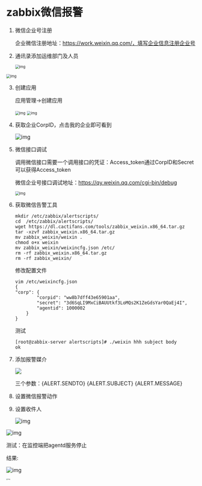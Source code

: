 # zabbix微信报警

1. 微信企业号注册

   企业微信注册地址：https://work.weixin.qq.com/，填写企业信息注册企业号

2. 通讯录添加运维部门及人员

   <img src="https://gitee.com/c_honghui/picture/raw/master/img/20210729224826.png" alt="img" style="zoom:67%;" />

<img src="https://gitee.com/c_honghui/picture/raw/master/img/20210729224927.png" alt="img" style="zoom:67%;" />

3. 创建应用

   应用管理→创建应用

   <img src="https://gitee.com/c_honghui/picture/raw/master/img/20210729225018.png" alt="img" style="zoom:67%;" />

   <img src="https://gitee.com/c_honghui/picture/raw/master/img/20210729225033.png" alt="img" style="zoom:67%;" />

4. 获取企业CorpID，点击我的企业即可看到

   ![img](https://gitee.com/c_honghui/picture/raw/master/img/20210729225118.png)

5. 微信接口调试

   调用微信接口需要一个调用接口的凭证：Access_token通过CorpID和Secret可以获得Access_token

   微信企业号接口调试地址：https://qy.weixin.qq.com/cgi-bin/debug

   <img src="https://gitee.com/c_honghui/picture/raw/master/img/20210729225154.png" alt="img" style="zoom:67%;" />

6. 获取微信告警工具

   ```shell
   mkdir /etc/zabbix/alertscripts/
   cd  /etc/zabbix/alertscripts/
   wget https://dl.cactifans.com/tools/zabbix_weixin.x86_64.tar.gz
   tar -xzvf zabbix_weixin.x86_64.tar.gz
   mv zabbix_weixin/weixin .
   chmod o+x weixin
   mv zabbix_weixin/weixincfg.json /etc/
   rm -rf zabbix_weixin.x86_64.tar.gz 
   rm -rf zabbix_weixin/
   ```

   修改配置文件

   ```shell
   vim /etc/weixincfg.json
   {
   "corp": {
           "corpid": "ww8b7dff43e65901aa",
           "secret": "3d6SqLI9MxCiBAUUtkf3LoMQs2K1ZeGdsYar0QaEj4I",
           "agentid": 1000002
       }
   }
   ```

   测试

   ```shell
   [root@zabbix-server alertscripts]# ./weixin hhh subject body
   ok
   ```

7. 添加报警媒介

   ![](https://gitee.com/c_honghui/picture/raw/master/img/20210729233433.png)

   三个参数：{ALERT.SENDTO} {ALERT.SUBJECT} {ALERT.MESSAGE}

8. 设置微信报警动作

9. 设置收件人

   ![img](https://gitee.com/c_honghui/picture/raw/master/img/20210729233525.png)

![img](https://gitee.com/c_honghui/picture/raw/master/img/20210729233535.png)

测试：在监控端把agentd服务停止

结果:

![img](https://gitee.com/c_honghui/picture/raw/master/img/20210729233604.png)

<img src="https://gitee.com/c_honghui/picture/raw/master/img/20210729233610.jpg" alt="img" style="zoom: 25%;" />
